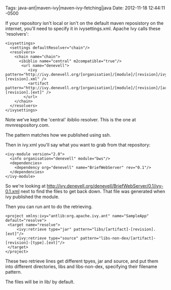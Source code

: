 Tags:  java-ant|maven-ivy|maven-ivy-fetching|java
Date: 2012-11-18 12:44:11 -0500 

If your repository isn't local or isn't on the default maven reposistory on the internet, you'll need to specify it in ivysettings.xml. Apache Ivy calls these 'resolvers':

    <ivysettings>
      <settings defaultResolver="chain"/>
      <resolvers>
        <chain name="chain">
          <ibiblio name="central" m2compatible="true"/>
           <url name="denevell">
              <ivy      pattern="http://ivy.denevell.org/[organisation]/[module]/[revision]/ivy-[revision].xml" />
              <artifact pattern="http://ivy.denevell.org/[organisation]/[module]/[revision]/[artifact]-[revision].[ext]" />
            </url>
        </chain>
      </resolvers>
    </ivysettings>
Note we've kept the 'central' ibiblio resolver. This is the one at mvnrespository.com.

The pattern matches how we published using ssh.

Then in ivy.xml you'll say what you want to grab from that repository:
 
    <ivy-module version="2.0">
      <info organisation="denevell" module="bws"/>
      <dependencies>
        <dependency org="denevell" name="BriefWebServer" rev="0.1"/>
      </dependencies>
    </ivy-module>

So we're looking at http://ivy.denevell.org/denevell/BriefWebServer/0.1/ivy-0.1.xml next to find the files to get back down. That file was generated when ivy published the module.

Then you can run ant to do the retrieving.

    <project xmlns:ivy="antlib:org.apache.ivy.ant" name="SampleApp" default="resolve">
     <target name="resolve">
         <ivy:retrieve type="jar" pattern="libs/[artifact]-[revision].[ext]"/>
         <ivy:retrieve type="source" pattern="libs-non-dex/[artifact]-[revision]-[type].[ext]"/>
     </target>
    </project>

These two retrieve lines get different tpyes, jar and source, and put them into different directories, libs and libs-non-dex, specifying their filename pattern.

The files will be in lib/ by default.
